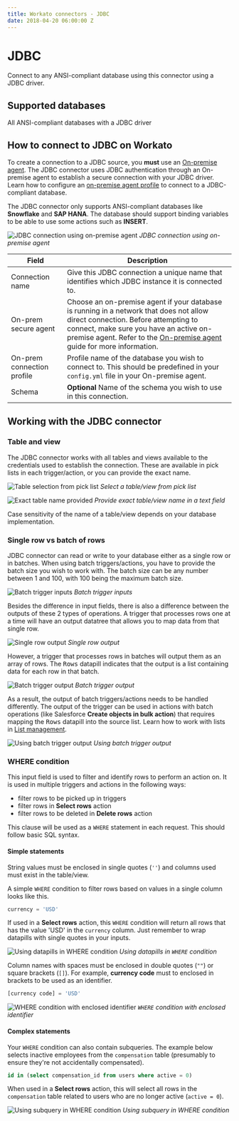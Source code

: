 ```yaml
---
title: Workato connectors - JDBC
date: 2018-04-20 06:00:00 Z
---
```


# JDBC
Connect to any ANSI-compliant database using this connector using a JDBC driver.

## Supported databases
All ANSI-compliant databases with a JDBC driver

## How to connect to JDBC on Workato
To create a connection to a JDBC source, you **must** use an [On-premise agent](/on-prem.md). The JDBC connector uses JDBC authentication through an On-premise agent to establish a secure connection with your JDBC driver. Learn how to configure an [on-premise agent profile](/on-prem/agents/profile.md#jdbc-profile) to connect to a JDBC-compliant database.

The JDBC connector only supports ANSI-compliant databases like **Snowflake** and **SAP HANA**. The database should support binding variables to be able to use some actions such as **INSERT**.

![JDBC connection using on-premise agent](~@img/jdbc/connection.png)
*JDBC connection using on-premise agent*

<table class="unchanged rich-diff-level-one">
  <thead>
    <tr>
        <th width='25%'>Field</th>
        <th>Description</th>
    </tr>
  </thead>
  <tbody>
    <tr>
      <td>Connection name</td>
      <td>Give this JDBC connection a unique name that identifies which JDBC instance it is connected to.</td>
    </tr>
    <tr>
      <td>On-prem secure agent</td>
      <td>Choose an on-premise agent if your database is running in a network that does not allow direct connection. Before attempting to connect, make sure you have an active on-premise agent. Refer to the <a href="/on-prem.html">On-premise agent</a> guide for more information.</td>
    </tr>
    <tr>
      <td>On-prem connection profile</td>
      <td>Profile name of the database you wish to connect to. This should be predefined in your <code>config.yml</code> file in your On-premise agent.</td>
    </tr>
    <tr>
      <td>Schema</td>
      <td><b>Optional</b> Name of the schema you wish to use in this connection.</td>
    </tr>
  </tbody>
</table>

## Working with the JDBC connector

### Table and view
The JDBC connector works with all tables and views available to the credentials used to establish the connection. These are available in pick lists in each trigger/action, or you can provide the exact name.

![Table selection from pick list](~@img/jdbc/table_pick_list.png)
*Select a table/view from pick list*

![Exact table name provided](~@img/jdbc/table_name_text.png)
*Provide exact table/view name in a text field*

Case sensitivity of the name of a table/view depends on your database implementation.

### Single row vs batch of rows
JDBC connector can read or write to your database either as a single row or in batches. When using batch triggers/actions, you have to provide the batch size you wish to work with. The batch size can be any number between 1 and 100, with 100 being the maximum batch size.

![Batch trigger inputs](~@img/jdbc/batch_trigger_input.png)
*Batch trigger inputs*

Besides the difference in input fields, there is also a difference between the outputs of these 2 types of operations. A trigger that processes rows one at a time will have an output datatree that allows you to map data from that single row.

![Single row output](~@img/jdbc/single_row_trigger_output.png)
*Single row output*

However, a trigger that processes rows in batches will output them as an array of rows. The <kbd>Rows</kbd> datapill indicates that the output is a list containing data for each row in that batch.

![Batch trigger output](~@img/jdbc/batch_trigger_output.png)
*Batch trigger output*

As a result, the output of batch triggers/actions needs to be handled differently. The output of the trigger can be used in actions with batch operations (like Salesforce **Create objects in bulk action**) that requires mapping the <kbd>Rows</kbd> datapill into the source list. Learn how to work with lists in [List management](/features/list-management.md#using-datapills-in-an-action-with-a-list-input-action-handles-list-processing-implicitly).

![Using batch trigger output](~@img/jdbc/using_batch_output.png)
*Using batch trigger output*

### WHERE condition
This input field is used to filter and identify rows to perform an action on. It is used in multiple triggers and actions in the following ways:
- filter rows to be picked up in triggers
- filter rows in **Select rows** action
- filter rows to be deleted in **Delete rows** action

This clause will be used as a `WHERE` statement in each request. This should follow basic SQL syntax.

#### Simple statements

String values must be enclosed in single quotes (`''`) and columns used must exist in the table/view.

A simple `WHERE` condition to filter rows based on values in a single column looks like this.

```sql
currency = 'USD'
```

If used in a **Select rows** action, this `WHERE` condition will return all rows that has the value 'USD' in the `currency` column. Just remember to wrap datapills with single quotes in your inputs.

![Using datapills in WHERE condition](~@img/jdbc/use_datapill_in_where.png)
*Using datapills in `WHERE` condition*

Column names with spaces must be enclosed in double quotes (`""`) or square brackets (`[]`). For example, **currency code** must to enclosed in brackets to be used as an identifier.

```sql
[currency code] = 'USD'
```

![WHERE condition with enclosed identifier](~@img/jdbc/where-condition-with-enclosed-identifier.png)
*`WHERE` condition with enclosed identifier*

#### Complex statements

Your `WHERE` condition can also contain subqueries. The example below selects inactive employees from the `compensation` table (presumably to ensure they're not accidentally compensated).

```sql
id in (select compensation_id from users where active = 0)
```

When used in a **Select rows** action, this will select all rows in the `compensation` table related to users who are no longer active (`active = 0`).

![Using subquery in WHERE condition](~@img/jdbc/subquery-in-where-condition.png)
*Using subquery in WHERE condition*
